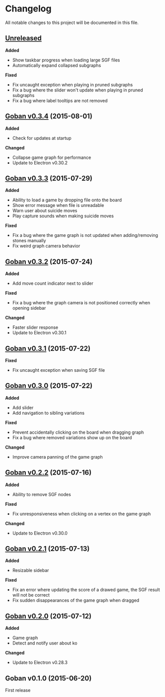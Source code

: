 # Changelog

All notable changes to this project will be documented in this file.

## [Unreleased][unreleased]

**Added**
* Show taskbar progress when loading large SGF files
* Automatically expand collapsed subgraphs

**Fixed**
* Fix uncaught exception when playing in pruned subgraphs
* Fix a bug where the slider won't update when playing in pruned subgraphs
* Fix a bug where label tooltips are not removed

## [Goban v0.3.4][v0.3.4] (2015-08-01)

**Added**
* Check for updates at startup

**Changed**
* Collapse game graph for performance
* Update to Electron v0.30.2

## [Goban v0.3.3][v0.3.3] (2015-07-29)

**Added**
* Ability to load a game by dropping file onto the board
* Show error message when file is unreadable
* Warn user about suicide moves
* Play capture sounds when making suicide moves

**Fixed**
* Fix a bug where the game graph is not updated when adding/removing stones manually
* Fix weird graph camera behavior

## [Goban v0.3.2][v0.3.2] (2015-07-24)

**Added**
* Add move count indicator next to slider

**Fixed**
* Fix a bug where the graph camera is not positioned correctly when opening sidebar

**Changed**
* Faster slider response
* Update to Electron v0.30.1

## [Goban v0.3.1][v0.3.1] (2015-07-22)

**Fixed**
* Fix uncaught exception when saving SGF file

## [Goban v0.3.0][v0.3.0] (2015-07-22)

**Added**
* Add slider
* Add navigation to sibling variations

**Fixed**
* Prevent accidentally clicking on the board when dragging graph
* Fix a bug where removed variations show up on the board

**Changed**
* Improve camera panning of the game graph

## [Goban v0.2.2][v0.2.2] (2015-07-16)

**Added**
* Ability to remove SGF nodes

**Fixed**
* Fix unresponsiveness when clicking on a vertex on the game graph

**Changed**
* Update to Electron v0.30.0

## [Goban v0.2.1][v0.2.1] (2015-07-13)

**Added**
* Resizable sidebar

**Fixed**
* Fix an error where updating the score of a drawed game, the SGF result will not be correct
* Fix sudden disappearances of the game graph when dragged

## [Goban v0.2.0][v0.2.0] (2015-07-12)

**Added**
* Game graph
* Detect and notify user about ko

**Changed**
* Update to Electron v0.28.3

## Goban v0.1.0 (2015-06-20)

First release

[unreleased]: https://github.com/yishn/Goban/compare/v0.3.4...master
[v0.3.4]: https://github.com/yishn/Goban/compare/v0.3.3...v0.3.4
[v0.3.3]: https://github.com/yishn/Goban/compare/v0.3.2...v0.3.3
[v0.3.2]: https://github.com/yishn/Goban/compare/v0.3.1...v0.3.2
[v0.3.1]: https://github.com/yishn/Goban/compare/v0.3.0...v0.3.1
[v0.3.0]: https://github.com/yishn/Goban/compare/v0.2.2...v0.3.0
[v0.2.2]: https://github.com/yishn/Goban/compare/v0.2.1...v0.2.2
[v0.2.1]: https://github.com/yishn/Goban/compare/v0.2.0...v0.2.1
[v0.2.0]: https://github.com/yishn/Goban/compare/v0.1.0...v0.2.0
